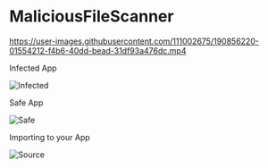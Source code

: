 # MaliciousFileScanner

https://user-images.githubusercontent.com/111002675/190856220-01554212-f4b6-40dd-bead-31df93a476dc.mp4

Infected App

![Infected](https://user-images.githubusercontent.com/111002675/190856242-52dcc022-9cb6-4469-9edc-658056df16e0.png)

Safe App

![Safe](https://user-images.githubusercontent.com/111002675/190856250-986c1e1d-2344-47d3-b004-af1a614eba53.png)


Importing to your App

![Source](https://user-images.githubusercontent.com/111002675/190856351-ae29862a-d305-4e04-a110-ed0d747ee211.png)

